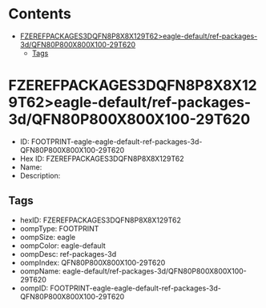 



Contents
========

* [FZEREFPACKAGES3DQFN8P8X8X129T62>eagle-default/ref-packages-3d/QFN80P800X800X100-29T620](#fzerefpackages3dqfn8p8x8x129t62eagle-defaultref-packages-3dqfn80p800x800x100-29t620)
	* [Tags](#tags)

# FZEREFPACKAGES3DQFN8P8X8X129T62>eagle-default/ref-packages-3d/QFN80P800X800X100-29T620

- ID: FOOTPRINT-eagle-eagle-default-ref-packages-3d-QFN80P800X800X100-29T620
- Hex ID: FZEREFPACKAGES3DQFN8P8X8X129T62
- Name: 
- Description: 

## Tags

- hexID: FZEREFPACKAGES3DQFN8P8X8X129T62
- oompType: FOOTPRINT
- oompSize: eagle
- oompColor: eagle-default
- oompDesc: ref-packages-3d
- oompIndex: QFN80P800X800X100-29T620
- oompName: eagle-default/ref-packages-3d/QFN80P800X800X100-29T620
- oompID: FOOTPRINT-eagle-eagle-default-ref-packages-3d-QFN80P800X800X100-29T620
